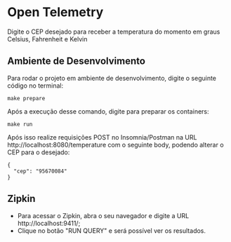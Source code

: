 # Open Telemetry

Digite o CEP desejado para receber a temperatura do momento em graus Celsius, Fahrenheit e Kelvin

## Ambiente de Desenvolvimento

Para rodar o projeto em ambiente de desenvolvimento, digite o seguinte código no terminal:
```
make prepare
```
Após a execução desse comando, digite para preparar os containers:
```
make run
```
Após isso realize requisições POST no Insomnia/Postman na URL http://localhost:8080/temperature com o seguinte body, podendo alterar o CEP para o desejado:
```
{
  "cep": "95670084"
}
```
## Zipkin

 - Para acessar o Zipkin, abra o seu navegador e digite a URL http://localhost:9411/;
 - Clique no botão "RUN QUERY" e será possível ver os resultados.

